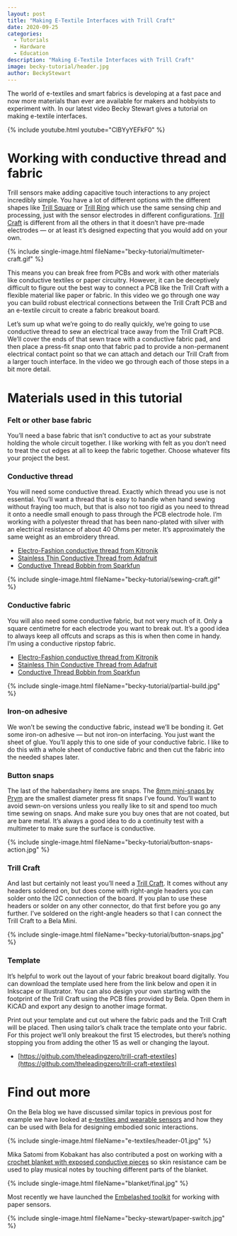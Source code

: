 ```yaml
---
layout: post
title: "Making E-Textile Interfaces with Trill Craft"
date: 2020-09-25
categories:
  - Tutorials
  - Hardware
  - Education
description: "Making E-Textile Interfaces with Trill Craft"
image: becky-tutorial/header.jpg
author: BeckyStewart
---
```


The world of e-textiles and smart fabrics is developing at a fast pace and now more materials than ever are available for makers and hobbyists to experiment with. In our latest video Becky Stewart gives a tutorial on making e-textile interfaces.

{% include youtube.html youtube="ClBYyYEFkF0" %}

# Working with conductive thread and fabric

Trill sensors make adding capacitive touch interactions to any project incredibly simple. You have a lot of different options with the different shapes like [Trill Square](https://shop.bela.io/collections/trill/products/trill-square) or [Trill Ring](https://shop.bela.io/collections/trill/products/trill-ring) which use the same sensing chip and processing, just with the sensor electrodes in different configurations. [Trill Craft](https://shop.bela.io/collections/trill/products/trill-craft) is different from all the others in that it doesn’t have pre-made electrodes — or at least it’s designed expecting that you would add on your own.

{% include single-image.html fileName="becky-tutorial/multimeter-craft.gif" %}

This means you can break free from PCBs and work with other materials like conductive textiles or paper circuitry. However, it can be deceptively difficult to figure out the best way to connect a PCB like the Trill Craft with a flexible material like paper or fabric. In this video we go through one way you can build robust electrical connections between the Trill Craft PCB and an e-textile circuit to create a fabric breakout board.

Let’s sum up what we’re going to do really quickly, we’re going to use conductive thread to sew an electrical trace away from the Trill Craft PCB. We’ll cover the ends of that sewn trace with a conductive fabric pad, and then place a press-fit snap onto that fabric pad to provide a non-permanent electrical contact point so that we can attach and detach our Trill Craft from a larger touch interface. In the video we go through each of those steps in a bit more detail.


# Materials used in this tutorial

### Felt or other base fabric

You’ll need a base fabric that isn’t conductive to act as your substrate holding the whole circuit together. I like working with felt as you don’t need to treat the cut edges at all to keep the fabric together. Choose whatever fits your project the best.

### Conductive thread

You will need some conductive thread. Exactly which thread you use is not essential. You’ll want a thread that is easy to handle when hand sewing without fraying too much, but that is also not too rigid as you need to thread it onto a needle small enough to pass through the PCB electrode hole. I’m working with a polyester thread that has been nano-plated with silver with an electrical resistance of about 40 Ohms per meter. It’s approximately the same weight as an embroidery thread.

- [Electro-Fashion conductive thread from Kitronik](https://kitronik.co.uk/collections/e-textiles-conductive-thread/products/2722-conductive-thread-50-yards-45m)
- [Stainless Thin Conductive Thread from Adafruit](https://www.adafruit.com/product/640)
- [Conductive Thread Bobbin from Sparkfun](https://www.sparkfun.com/products/13814)

{% include single-image.html fileName="becky-tutorial/sewing-craft.gif" %}

### Conductive fabric

You will also need some conductive fabric, but not very much of it. Only a square centimetre for each electrode you want to break out. It’s a good idea to always keep all offcuts and scraps as this is when then come in handy. I’m using a conductive ripstop fabric.

- [Electro-Fashion conductive thread from Kitronik](https://kitronik.co.uk/collections/e-textiles-conductive-thread/products/2722-conductive-thread-50-yards-45m)
- [Stainless Thin Conductive Thread from Adafruit](https://www.adafruit.com/product/640)
- [Conductive Thread Bobbin from Sparkfun](https://www.sparkfun.com/products/13814)

{% include single-image.html fileName="becky-tutorial/partial-build.jpg" %}

### Iron-on adhesive

We won’t be sewing the conductive fabric, instead we’ll be bonding it. Get some iron-on adhesive — but not iron-on interfacing. You just want the sheet of glue. You’ll apply this to one side of your conductive fabric. I like to do this with a whole sheet of conductive fabric and then cut the fabric into the needed shapes later.


### Button snaps

The last of the haberdashery items are snaps. The [8mm mini-snaps by Prym](https://www.prym.com/en/non-sew-press-fastener-mini-8mm-silver-coloured-390360) are the smallest diameter press fit snaps I’ve found. You’ll want to avoid sewn-on versions unless you really like to sit and spend too much time sewing on snaps. And make sure you buy ones that are not coated, but are bare metal. It’s always a good idea to do a continuity test with a multimeter to make sure the surface is conductive.

{% include single-image.html fileName="becky-tutorial/button-snaps-action.jpg" %}

### Trill Craft

And last but certainly not least you’ll need a [Trill Craft](https://shop.bela.io/products/trill-craft). It comes without any headers soldered on, but does come with right-angle headers you can solder onto the I2C connection of the board. If you plan to use these headers or solder on any other connector, do that first before you go any further. I’ve soldered on the right-angle headers so that I can connect the Trill Craft to a Bela Mini.

{% include single-image.html fileName="becky-tutorial/button-snaps.jpg" %}


### Template

It’s helpful to work out the layout of your fabric breakout board digitally. You can download the template used here from the link below and open it in Inkscape or Illustrator. You can also design your own starting with the footprint of the Trill Craft using the PCB files provided by Bela. Open them in KiCAD and export any design to another image format.

Print out your template and cut out where the fabric pads and the Trill Craft will be placed. Then using tailor’s chalk trace the template onto your fabric. For this project we’ll only breakout the first 15 electrodes, but there’s nothing stopping you from adding the other 15 as well or changing the layout.

- [https://github.com/theleadingzero/trill-craft-etextiles](https://github.com/theleadingzero/trill-craft-etextiles)


# Find out more

On the Bela blog we have discussed similar topics in previous post for example we have looked at [e-textiles and wearable sensors](https://blog.bela.io/2019/01/26/e-textiles-embodied-interaction-bela/) and how they can be used with Bela for designing embodied sonic interactions.

{% include single-image.html fileName="e-textiles/header-01.jpg" %}

Mika Satomi from Kobakant has also contributed a post on working with a [crochet blanket with exposed conductive pieces](https://blog.bela.io/2019/04/24/blanket-mika-satomi/) so skin resistance cam  be used to play musical notes by touching different parts of the blanket.

{% include single-image.html fileName="blanket/final.jpg" %}

Most recently we have launched the [Embelashed toolkit](https://blog.bela.io/2020/07/31/paper-sensors-with-bela-using-embelashed/) for working with paper sensors.

{% include single-image.html fileName="becky-stewart/paper-switch.jpg" %}
